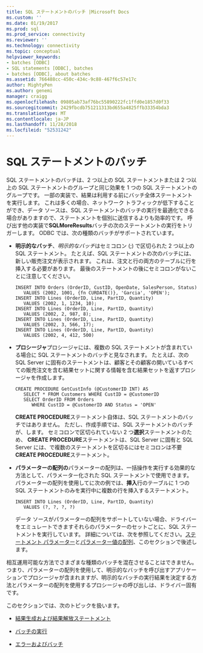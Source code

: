 ```yaml
---
title: SQL ステートメントのバッチ |Microsoft Docs
ms.custom: ''
ms.date: 01/19/2017
ms.prod: sql
ms.prod_service: connectivity
ms.reviewer: ''
ms.technology: connectivity
ms.topic: conceptual
helpviewer_keywords:
- batches [ODBC]
- SQL statements [ODBC], batches
- batches [ODBC], about batches
ms.assetid: 766488cc-450c-434c-9c88-467f6c57e17c
author: MightyPen
ms.author: genemi
manager: craigg
ms.openlocfilehash: 09805ab73af76bc55890222fc1ffd0e1857d0f33
ms.sourcegitcommit: 2429fbcdb751211313bd655a4825ffb33354bda3
ms.translationtype: MT
ms.contentlocale: ja-JP
ms.lasthandoff: 11/28/2018
ms.locfileid: "52531242"
---
```

# <a name="batches-of-sql-statements"></a>SQL ステートメントのバッチ
SQL ステートメントのバッチは、2 つ以上の SQL ステートメントまたは 2 つ以上の SQL ステートメントのグループと同じ効果を 1 つの SQL ステートメントのグループです。 一部の実装で、結果は利用する前にバッチ全体ステートメントを実行します。 これは多くの場合、ネットワーク トラフィックが低下することができ、データ ソースは、SQL ステートメントのバッチの実行を最適化できる場合がありますので、ステートメントを個別に送信するよりも効率的です。 呼び出す他の実装で**SQLMoreResults**バッチの次のステートメントの実行をトリガーします。 ODBC では、次の種類のバッチがサポートされています。  
  
-   **明示的なバッチ**、*明示的なバッチ*はセミコロン (;) で区切られた 2 つ以上の SQL ステートメント。 たとえば、SQL ステートメントの次のバッチには、新しい販売注文が表示されます。 これは、注文と行の両方のテーブルに行を挿入する必要があります。 最後のステートメントの後にセミコロンがないことに注意してください。  
  
    ```  
    INSERT INTO Orders (OrderID, CustID, OpenDate, SalesPerson, Status)  
       VALUES (2002, 1001, {fn CURDATE()}, 'Garcia', 'OPEN');  
    INSERT INTO Lines (OrderID, Line, PartID, Quantity)  
       VALUES (2002, 1, 1234, 10);  
    INSERT INTO Lines (OrderID, Line, PartID, Quantity)  
       VALUES (2002, 2, 987, 8);  
    INSERT INTO Lines (OrderID, Line, PartID, Quantity)  
       VALUES (2002, 3, 566, 17);  
    INSERT INTO Lines (OrderID, Line, PartID, Quantity)  
       VALUES (2002, 4, 412, 500)  
    ```  
  
-   **プロシージャ**プロシージャには、複数の SQL ステートメントが含まれている場合に SQL ステートメントのバッチと見なされます。 たとえば、次の SQL Server に固有のステートメントは、顧客とその顧客の開いているすべての販売注文を含む結果セットに関する情報を含む結果セットを返すプロシージャを作成します。  
  
    ```  
    CREATE PROCEDURE GetCustInfo (@CustomerID INT) AS  
       SELECT * FROM Customers WHERE CustID = @CustomerID  
       SELECT OrderID FROM Orders  
          WHERE CustID = @CustomerID AND Status = 'OPEN'  
    ```  
  
     **CREATE PROCEDURE**ステートメント自体は、SQL ステートメントのバッチではありません。 ただし、作成手順では、SQL ステートメントのバッチが、します。 セミコロンで区切られていない 2 つ**選択**ステートメントのため、 **CREATE PROCEDURE**ステートメントは、SQL Server に固有と SQL Server には、で複数のステートメントを区切るにはセミコロンは不要**CREATE PROCEDURE**ステートメント。  
  
-   **パラメーターの配列の**パラメーターの配列は、一括操作を実行する効果的な方法として、パラメーター化された SQL ステートメントで使用できます。 パラメーターの配列を使用してに次の例では、**挿入**行のテーブルに 1 つの SQL ステートメントのみを実行中に複数の行を挿入するステートメント。  
  
    ```  
    INSERT INTO Lines (OrderID, Line, PartID, Quantity)  
       VALUES (?, ?, ?, ?)  
    ```  
  
     データ ソースがパラメーターの配列をサポートしていない場合、ドライバーをエミュレートできますそれらのパラメーターのセットごとに、SQL ステートメントを実行しています。 詳細については、次を参照してください。[ステートメント パラメーター](../../../odbc/reference/develop-app/statement-parameters.md)と[パラメーター値の配列](../../../odbc/reference/develop-app/arrays-of-parameter-values.md)、このセクションで後述します。  
  
 相互運用可能な方法でさまざまな種類のバッチを混在させることはできません。 つまり、パラメーターの配列を使用して、明示的なバッチを呼び出すアプリケーションでプロシージャが含まれますが、明示的なバッチの実行結果を決定する方法とパラメーターの配列を使用するプロシージャの呼び出しは、ドライバー固有です。  
  
 このセクションでは、次のトピックを扱います。  
  
-   [結果生成および結果解放ステートメント](../../../odbc/reference/develop-app/result-generating-and-result-free-statements.md)  
  
-   [バッチの実行](../../../odbc/reference/develop-app/executing-batches.md)  
  
-   [エラーおよびバッチ](../../../odbc/reference/develop-app/errors-and-batches.md)
